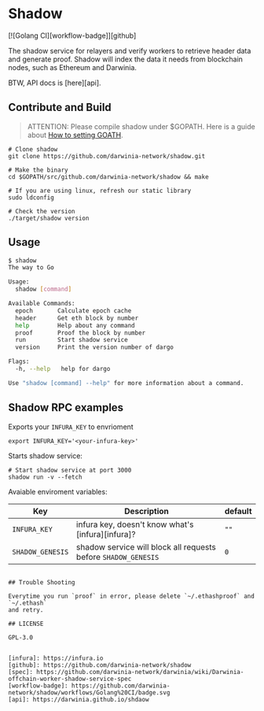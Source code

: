 # Shadow

[![Golang CI][workflow-badge]][github]

The shadow service for relayers and verify workers to retrieve header data and generate proof. Shadow will index the data it needs from blockchain nodes, such as Ethereum and Darwinia.

BTW, API docs is [here][api].

## Contribute and Build

> ATTENTION: Please compile shadow under $GOPATH. Here is a guide about [How to setting GOATH](https://github.com/golang/go/wiki/SettingGOPATH).

```
# Clone shadow
git clone https://github.com/darwinia-network/shadow.git

# Make the binary
cd $GOPATH/src/github.com/darwinia-network/shadow && make

# If you are using linux, refresh our static library
sudo ldconfig

# Check the version
./target/shadow version
```

## Usage

```sh
$ shadow
The way to Go

Usage:
  shadow [command]

Available Commands:
  epoch       Calculate epoch cache
  header      Get eth block by number
  help        Help about any command
  proof       Proof the block by number
  run         Start shadow service
  version     Print the version number of dargo

Flags:
  -h, --help   help for dargo

Use "shadow [command] --help" for more information about a command.

```

## Shadow RPC examples

Exports your `INFURA_KEY` to envrioment

```
export INFURA_KEY='<your-infura-key>'
```

Starts shadow service:

```
# Start shadow service at port 3000
shadow run -v --fetch
```

Avaiable enviroment variables:

| Key              | Description                                                    | default |
|------------------|----------------------------------------------------------------|---------|
| `INFURA_KEY`     | infura key, doesn't know what's [infura][infura]?              | `""`    |
| `SHADOW_GENESIS` | shadow service will block all requests before `SHADOW_GENESIS` | `0`     |
```

## Trouble Shooting

Everytime you run `proof` in error, please delete `~/.ethashproof` and `~/.ethash` 
and retry.

## LICENSE

GPL-3.0


[infura]: https://infura.io
[github]: https://github.com/darwinia-network/shadow
[spec]: https://github.com/darwinia-network/darwinia/wiki/Darwinia-offchain-worker-shadow-service-spec
[workflow-badge]: https://github.com/darwinia-network/shadow/workflows/Golang%20CI/badge.svg
[api]: https://darwinia.github.io/shdaow
